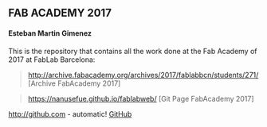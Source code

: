 
## FAB ACADEMY 2017
#### Esteban Martin Gimenez 


This is the repository that contains all the work done at the Fab Academy of 2017 at FabLab Barcelona:

> http://archive.fabacademy.org/archives/2017/fablabbcn/students/271/ [Archive FabAcademy 2017]

> https://nanusefue.github.io/fablabweb/  [Git Page FabAcademy 2017]

http://github.com - automatic!
[GitHub](http://github.com)